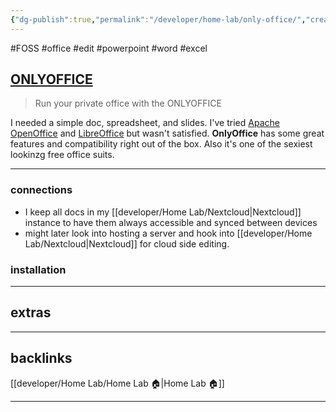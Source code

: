 ```yaml
---
{"dg-publish":true,"permalink":"/developer/home-lab/only-office/","created":"2025-04-09T22:16:35.627-05:00","updated":"2025-04-09T11:38:44.000-05:00"}
---
```


#FOSS #office #edit #powerpoint #word #excel 

## [ONLYOFFICE](https://www.onlyoffice.com/)
> Run your private office with the ONLYOFFICE

I needed a simple doc, spreadsheet, and slides. I've tried [Apache OpenOffice](https://www.openoffice.org/) and [LibreOffice](https://www.libreoffice.org/)
but wasn't satisfied. **OnlyOffice** has some great features and compatibility right out of the box. Also it's one of the sexiest lookinzg free office suits.  

---

### connections
- I keep all docs in my [[developer/Home Lab/Nextcloud\|Nextcloud]] instance to have them always accessible and synced between devices
- might later look into hosting a server and hook into [[developer/Home Lab/Nextcloud\|Nextcloud]] for cloud side editing. 

### installation

---
## extras

---
## backlinks
[[developer/Home Lab/Home Lab 🏠\|Home Lab 🏠]]

---
